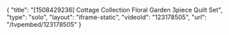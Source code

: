 {
    "title": "[1508429236] Cottage Collection Floral Garden 3piece Quilt Set",
    "type": "solo",
    "layout": "iframe-static",
    "videoId": "123178505",
    "url": "\/tvpembed\/123178505"
}